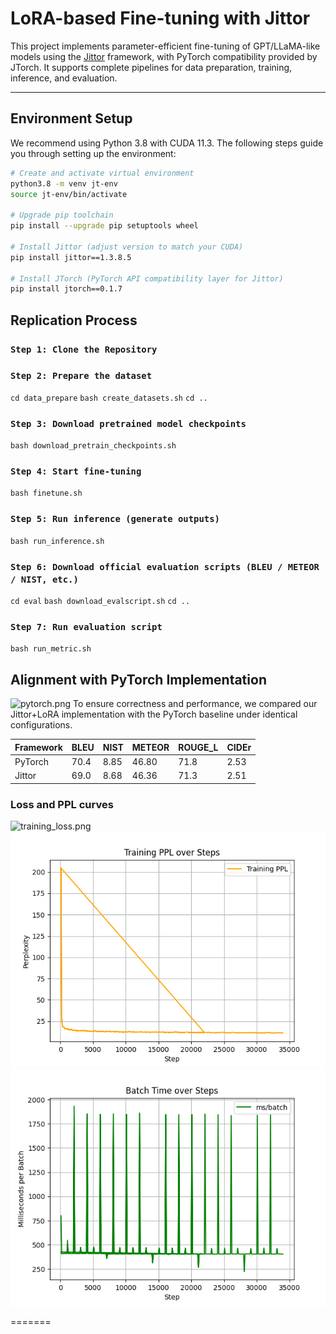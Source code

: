 #  LoRA-based Fine-tuning with Jittor

This project implements parameter-efficient fine-tuning of GPT/LLaMA-like models using the [Jittor](https://cg.cs.tsinghua.edu.cn/jittor/) framework, with PyTorch compatibility provided by JTorch. It supports complete pipelines for data preparation, training, inference, and evaluation.

---

## Environment Setup

We recommend using Python 3.8 with CUDA 11.3. The following steps guide you through setting up the environment:

```bash
# Create and activate virtual environment
python3.8 -m venv jt-env
source jt-env/bin/activate

# Upgrade pip toolchain
pip install --upgrade pip setuptools wheel

# Install Jittor (adjust version to match your CUDA)
pip install jittor==1.3.8.5

# Install JTorch (PyTorch API compatibility layer for Jittor)
pip install jtorch==0.1.7
```
## Replication Process
### `Step 1: Clone the Repository`
### `Step 2: Prepare the dataset`
`cd data_prepare`
`bash create_datasets.sh`
`cd ..`

### `Step 3: Download pretrained model checkpoints`
`bash download_pretrain_checkpoints.sh`

### `Step 4: Start fine-tuning`
`bash finetune.sh`

### `Step 5: Run inference (generate outputs)`
`bash run_inference.sh`

### `Step 6: Download official evaluation scripts (BLEU / METEOR / NIST, etc.)`
`cd eval`
`bash download_evalscript.sh`
`cd ..`

### `Step 7: Run evaluation script`
`bash run_metric.sh`


##  Alignment with PyTorch Implementation
![pytorch.png](figures/LoRA_GPT.png)
To ensure correctness and performance, we compared our Jittor+LoRA implementation with the PyTorch baseline under identical configurations.

| Framework | BLEU  | NIST  | METEOR | ROUGE_L | CIDEr|
|-----------|-------|-------|--------|---------|------|
| PyTorch   | 70.4  | 8.85  | 46.80  | 71.8    | 2.53 |
| Jittor    | 69.0  | 8.68  | 46.36  | 71.3    | 2.51 |


###  Loss and PPL curves

![training_loss.png](figures/train_avgloss.png)
![training_PPL.png](figures/train_ppl.png)
![training_ms_batch.png](figures/train_ms_batch.png)

=======
